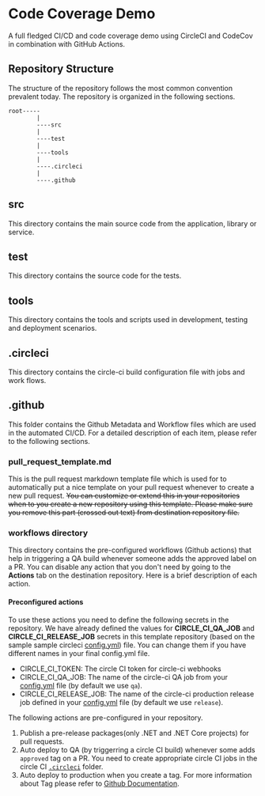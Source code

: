 # Code Coverage Demo

A full fledged CI/CD and code coverage demo using CircleCI and CodeCov in combination with GitHub Actions.

## Repository Structure

The structure of the repository follows the most common convention prevalent today. The repository is organized in the following sections.
```
root-----
        |
        ----src
        |
        ----test
        |
        ----tools
        |
        ----.circleci
        |
        ----.github
```

## src

This directory contains the main source code from the application, library or service.

## test

This directory contains the source code for the tests.

## tools

This directory contains the tools and scripts used in development, testing and deployment scenarios.

## .circleci

This directory contains the circle-ci build configuration file with jobs and work flows.

## .github

This folder contains the Github Metadata and Workflow files which are used in the automated CI/CD. For a detailed description of each item, please refer to the following sections.

### pull_request_template.md

This is the pull request markdown template file which is used for to automatically put a nice template on your pull request whenever to create a new pull request. ~~You can customize or extend this in your repositories when to you create a new repository using this template. Please make sure you remove this part (crossed out text) from destination repository file.~~

### workflows directory

This directory contains the pre-configured workflows (Github actions) that help in triggering a QA build whenever someone adds the approved label on a PR. You can disable any action that you don't need by going to the **Actions** tab on the destination repository. Here is a brief description of each action.

#### Preconfigured actions

To use these actions you need to define the following secrets in the repository. We have already defined the values for **CIRCLE_CI_QA_JOB** and **CIRCLE_CI_RELEASE_JOB** secrets in this template repository (based on the sample sample circleci [config.yml](../.circleci/config.yml)) file. You can change them if you have different names in your final config.yml file.
* CIRCLE_CI_TOKEN: The circle CI token for circle-ci webhooks
* CIRCLE_CI_QA_JOB: The name of the circle-ci QA job from your [config.yml](../.circleci/config.yml) file (by default we use ```qa```).
* CIRCLE_CI_RELEASE_JOB: The name of the circle-ci production release job defined in your [config.yml](../.circleci/config.yml) file (by default we use ```release```).

The following actions are pre-configured in your repository. 
1. Publish a pre-release packages(only .NET and .NET Core projects) for pull requests.
2. Auto deploy to QA (by triggerring a circle CI build) whenever some adds ```approved``` tag on a PR. You need to create appropriate circle CI jobs in the circle CI [```.circleci```](../.circleci/README.md) folder.
3. Auto deploy to production when you create a tag. For more information about Tag please refer to [Github Documentation](https://developer.github.com/v3/git/tags/).
